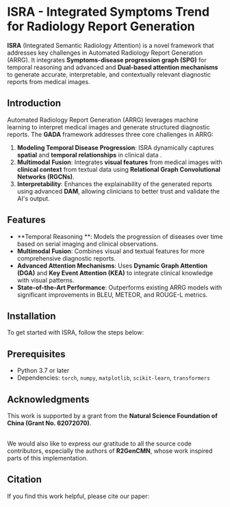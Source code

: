 # ISRA - Integrated Symptoms Trend for Radiology Report Generation

**ISRA** (Integrated Semantic Radiology Attention) is a novel framework that addresses key challenges in Automated Radiology Report Generation (ARRG). It integrates **Symptoms-disease progression graph (SPG)** for temporal reasoning and advanced and **Dual-based attention mechanisms** to generate accurate, interpretable, and contextually relevant diagnostic reports from medical images. 


## Introduction

Automated Radiology Report Generation (ARRG) leverages machine learning to interpret medical images and generate structured diagnostic reports. The **GADA** framework addresses three core challenges in ARRG:

1. **Modeling Temporal Disease Progression**: ISRA dynamically captures **spatial** and **temporal relationships** in clinical data .
2. **Multimodal Fusion**: Integrates **visual features** from medical images with **clinical context** from textual data using **Relational Graph Convolutional Networks (RGCNs)**.
3. **Interpretability**: Enhances the explainability of the generated reports using advanced **DAM**, allowing clinicians to better trust and validate the AI's output.

## Features

- **Temporal Reasoning **: Models the progression of diseases over time based on serial imaging and clinical observations.
- **Multimodal Fusion**: Combines visual and textual features for more comprehensive diagnostic reports.
- **Advanced Attention Mechanisms**: Uses **Dynamic Graph Attention (DGA)** and **Key Event Attention (KEA)** to integrate clinical knowledge with visual patterns.
- **State-of-the-Art Performance**: Outperforms existing ARRG models with significant improvements in BLEU, METEOR, and ROUGE-L metrics.
  
## Installation

To get started with ISRA, follow the steps below:

## Prerequisites

- Python 3.7 or later
- Dependencies: `torch`, `numpy`, `matplotlib`, `scikit-learn`, `transformers`

## Acknowledgments

This work is supported by a grant from the **Natural Science Foundation of China (Grant No. 62072070)**.  <br><br>

We would also like to express our gratitude to all the source code contributors, especially the authors of **R2GenCMN**, whose work inspired parts of this implementation.


## Citation
If you find this work helpful, please cite our paper:<br>
```bibtex


```


